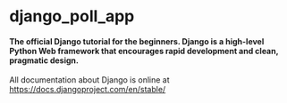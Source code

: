 # django_poll_app

#### The official Django tutorial for the beginners. Django is a high-level Python Web framework that encourages rapid development and clean, pragmatic design.
All documentation about Django is online at https://docs.djangoproject.com/en/stable/

